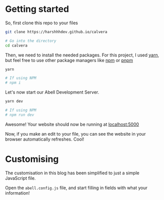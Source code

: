 # Getting started

So, first clone this repo to your files

```bash
git clone https://harshhhdev.github.io/calvera

# Go into the directory
cd calvera
```

Then, we need to install the needed packages. For this project, I used [yarn](https://yarnpkg.com/), but feel free to use other package managers like [npm](https://www.npmjs.com/) or [pnpm](https://pnpm.io/)

```bash
yarn

# If using NPM
# npm i
```

Let's now start our Abell Development Server.

```bash
yarn dev

# If using NPM
# npm run dev
```

Awesome! Your website should now be running at [localhost:5000](http://localhost:5000/)

Now, if you make an edit to your file, you can see the website in your browser automatically refreshes. Cool!

# Customising

The customisation in this blog has been simplified to just a simple JavaScript file.

Open the `abell.config.js` file, and start filling in fields with what your information!
